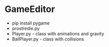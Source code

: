 # GameEditor
- pip install pygame
- prostredie.py
- Player.py - class with animations and gravity 
- BallPlayer.py - class with collisions 
